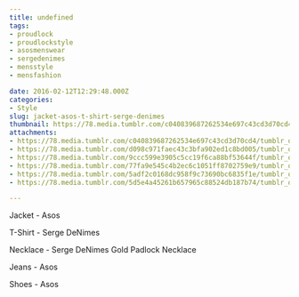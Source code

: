```yaml
---
title: undefined
tags:
- proudlock
- proudlockstyle
- asosmenswear
- sergedenimes
- mensstyle
- mensfashion

date: 2016-02-12T12:29:48.000Z
categories:
- Style
slug: jacket-asos-t-shirt-serge-denimes
thumbnail: https://78.media.tumblr.com/c040839687262534e697c43cd3d70cd4/tumblr_o2fp2oNxW81rhrm24o1_1280.jpg
attachments:
- https://78.media.tumblr.com/c040839687262534e697c43cd3d70cd4/tumblr_o2fp2oNxW81rhrm24o1_1280.jpg
- https://78.media.tumblr.com/d098c971faec43c3bfa902ed1c8bd005/tumblr_o2fp2oNxW81rhrm24o2_1280.jpg
- https://78.media.tumblr.com/9ccc599e3905c5cc19f6ca88bf53644f/tumblr_o2fp2oNxW81rhrm24o3_1280.jpg
- https://78.media.tumblr.com/77fa9e545c4b2ec6c1051ff8702759e9/tumblr_o2fp2oNxW81rhrm24o4_1280.jpg
- https://78.media.tumblr.com/5adf2c0168dc958f9c73690bc6835f1e/tumblr_o2fp2oNxW81rhrm24o5_1280.jpg
- https://78.media.tumblr.com/5d5e4a45261b657965c88524db187b74/tumblr_o2fp2oNxW81rhrm24o6_1280.jpg

---
```


Jacket - Asos 

  T-Shirt - Serge DeNimes 

  Necklace -  Serge DeNimes Gold Padlock Necklace 

  Jeans - Asos 

  Shoes - Asos
